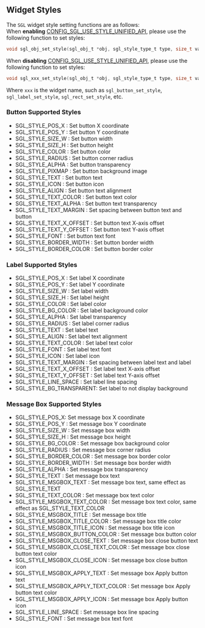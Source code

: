 ## Widget Styles
The `SGL` widget style setting functions are as follows:     
When **enabling** [CONFIG_SGL_USE_STYLE_UNIFIED_API](file://c:\Users\lsw\Desktop\sgl\source\sgl_config.h#L17-L18), please use the following function to set styles:   
```c
void sgl_obj_set_style(sgl_obj_t *obj, sgl_style_type_t type, size_t value);
```
When **disabling** [CONFIG_SGL_USE_STYLE_UNIFIED_API](file://c:\Users\lsw\Desktop\sgl\source\sgl_config.h#L17-L18), please use the following function to set styles:
```c
void sgl_xxx_set_style(sgl_obj_t *obj, sgl_style_type_t type, size_t value);
```
Where `xxx` is the widget name, such as `sgl_button_set_style`, `sgl_label_set_style`, `sgl_rect_set_style`, etc.


### Button Supported Styles
- SGL_STYLE_POS_X : Set button X coordinate
- SGL_STYLE_POS_Y : Set button Y coordinate  
- SGL_STYLE_SIZE_W : Set button width
- SGL_STYLE_SIZE_H : Set button height
- SGL_STYLE_COLOR : Set button color
- SGL_STYLE_RADIUS : Set button corner radius
- SGL_STYLE_ALPHA : Set button transparency
- SGL_STYLE_PIXMAP : Set button background image
- SGL_STYLE_TEXT : Set button text
- SGL_STYLE_ICON : Set button icon
- SGL_STYLE_ALIGN : Set button text alignment
- SGL_STYLE_TEXT_COLOR : Set button text color
- SGL_STYLE_TEXT_ALPHA : Set button text transparency
- SGL_STYLE_TEXT_MARGIN : Set spacing between button text and button
- SGL_STYLE_TEXT_X_OFFSET : Set button text X-axis offset
- SGL_STYLE_TEXT_Y_OFFSET : Set button text Y-axis offset
- SGL_STYLE_FONT : Set button text font
- SGL_STYLE_BORDER_WIDTH : Set button border width
- SGL_STYLE_BORDER_COLOR : Set button border color

### Label Supported Styles
- SGL_STYLE_POS_X : Set label X coordinate
- SGL_STYLE_POS_Y : Set label Y coordinate
- SGL_STYLE_SIZE_W : Set label width
- SGL_STYLE_SIZE_H : Set label height
- SGL_STYLE_COLOR : Set label color
- SGL_STYLE_BG_COLOR : Set label background color
- SGL_STYLE_ALPHA : Set label transparency
- SGL_STYLE_RADIUS : Set label corner radius
- SGL_STYLE_TEXT : Set label text
- SGL_STYLE_ALIGN : Set label text alignment
- SGL_STYLE_TEXT_COLOR : Set label text color
- SGL_STYLE_FONT : Set label text font
- SGL_STYLE_ICON : Set label icon
- SGL_STYLE_TEXT_MARGIN : Set spacing between label text and label
- SGL_STYLE_TEXT_X_OFFSET : Set label text X-axis offset
- SGL_STYLE_TEXT_Y_OFFSET : Set label text Y-axis offset
- SGL_STYLE_LINE_SPACE : Set label line spacing
- SGL_STYLE_BG_TRANSPARENT: Set label to not display background

### Message Box Supported Styles
- SGL_STYLE_POS_X: Set message box X coordinate
- SGL_STYLE_POS_Y : Set message box Y coordinate
- SGL_STYLE_SIZE_W : Set message box width
- SGL_STYLE_SIZE_H : Set message box height
- SGL_STYLE_BG_COLOR : Set message box background color
- SGL_STYLE_RADIUS : Set message box corner radius
- SGL_STYLE_BORDER_COLOR : Set message box border color
- SGL_STYLE_BORDER_WIDTH : Set message box border width
- SGL_STYLE_ALPHA : Set message box transparency
- SGL_STYLE_TEXT : Set message box text
- SGL_STYLE_MSGBOX_TEXT : Set message box text, same effect as SGL_STYLE_TEXT
- SGL_STYLE_TEXT_COLOR : Set message box text color
- SGL_STYLE_MSGBOX_TEXT_COLOR : Set message box text color, same effect as SGL_STYLE_TEXT_COLOR
- SGL_STYLE_MSGBOX_TITLE : Set message box title
- SGL_STYLE_MSGBOX_TITLE_COLOR : Set message box title color
- SGL_STYLE_MSGBOX_TITLE_ICON : Set message box title icon
- SGL_STYLE_MSGBOX_BUTTON_COLOR : Set message box button color
- SGL_STYLE_MSGBOX_CLOSE_TEXT : Set message box close button text
- SGL_STYLE_MSGBOX_CLOSE_TEXT_COLOR : Set message box close button text color
- SGL_STYLE_MSGBOX_CLOSE_ICON : Set message box close button icon
- SGL_STYLE_MSGBOX_APPLY_TEXT : Set message box Apply button text
- SGL_STYLE_MSGBOX_APPLY_TEXT_COLOR : Set message box Apply button text color
- SGL_STYLE_MSGBOX_APPLY_ICON : Set message box Apply button icon
- SGL_STYLE_LINE_SPACE : Set message box line spacing
- SGL_STYLE_FONT : Set message box text font
